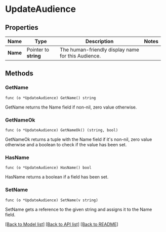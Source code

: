 # UpdateAudience

## Properties

Name | Type | Description | Notes
------------ | ------------- | ------------- | -------------
**Name** | Pointer to **string** | The human-friendly display name for this Audience. | 

## Methods

### GetName

`func (o *UpdateAudience) GetName() string`

GetName returns the Name field if non-nil, zero value otherwise.

### GetNameOk

`func (o *UpdateAudience) GetNameOk() (string, bool)`

GetNameOk returns a tuple with the Name field if it's non-nil, zero value otherwise
and a boolean to check if the value has been set.

### HasName

`func (o *UpdateAudience) HasName() bool`

HasName returns a boolean if a field has been set.

### SetName

`func (o *UpdateAudience) SetName(v string)`

SetName gets a reference to the given string and assigns it to the Name field.


[[Back to Model list]](../README.md#documentation-for-models) [[Back to API list]](../README.md#documentation-for-api-endpoints) [[Back to README]](../README.md)


